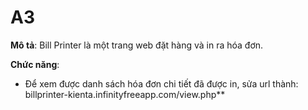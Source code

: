 # A3

**Mô tả**: Bill Printer là một trang web đặt hàng và in ra hóa đơn.

**Chức năng**: 
- Để xem được danh sách hóa đơn chi tiết đã được in, sửa url thành: billprinter-kienta.infinityfreeapp.com/view.php**